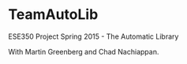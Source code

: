 # TeamAutoLib
ESE350 Project Spring 2015 - The Automatic Library

With Martin Greenberg and Chad Nachiappan.
